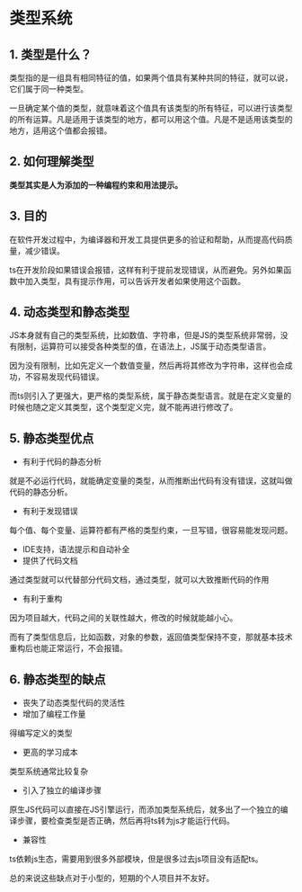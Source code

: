 # 类型系统

## 1. 类型是什么？

类型指的是一组具有相同特征的值，如果两个值具有某种共同的特征，就可以说，它们属于同一种类型。

一旦确定某个值的类型，就意味着这个值具有该类型的所有特征，可以进行该类型的所有运算。凡是适用于该类型的地方，都可以用这个值。凡是不是适用该类型的地方，适用这个值都会报错。

## &#x20;2. 如何理解类型

**类型其实是人为添加的一种编程约束和用法提示。**

## &#x20;3. 目的

在软件开发过程中，为编译器和开发工具提供更多的验证和帮助，从而提高代码质量，减少错误。

ts在开发阶段如果错误会报错，这样有利于提前发现错误，从而避免。另外如果函数中加入类型，具有提示作用，可以告诉开发者如果使用这个函数。

## 4. 动态类型和静态类型

JS本身就有自己的类型系统，比如数值、字符串，但是JS的类型系统非常弱，没有限制，运算符可以接受各种类型的值，在语法上，JS属于动态类型语言。

因为没有限制，比如先定义一个数值变量，然后再将其修改为字符串，这样也会成功，不容易发现代码错误。

而ts则引入了更强大，更严格的类型系统，属于静态类型语言。就是在定义变量的时候也随之定义其类型，这个类型定义完，就不能再进行修改了。

## 5. 静态类型优点

*   有利于代码的静态分析

就是不必运行代码，就能确定变量的类型，从而推断出代码有没有错误，这就叫做代码的静态分析。

*   有利于发现错误

每个值、每个变量、运算符都有严格的类型约束，一旦写错，很容易能发现问题。

*   IDE支持，语法提示和自动补全
*   提供了代码文档

通过类型就可以代替部分代码文档，通过类型，就可以大致推断代码的作用

*   有利于重构

因为项目越大，代码之间的关联性越大，修改的时候就能越小心。

而有了类型信息后，比如函数，对象的参数，返回值类型保持不变，那就基本技术重构后也能正常运行，不会报错。

## &#x20;6. 静态类型的缺点

*   丧失了动态类型代码的灵活性
*   增加了编程工作量

得编写定义的类型

*   更高的学习成本

类型系统通常比较复杂

*   引入了独立的编译步骤

原生JS代码可以直接在JS引擎运行，而添加类型系统后，就多出了一个独立的编译步骤，要检查类型是否正确，然后再将ts转为js才能运行代码。

*   兼容性

ts依赖js生态，需要用到很多外部模块，但是很多过去js项目没有适配ts。

总的来说这些缺点对于小型的，短期的个人项目并不友好。
